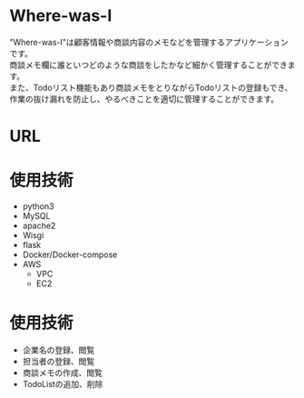 # Where-was-I
"Where-was-I"は顧客情報や商談内容のメモなどを管理するアプリケーションです。 <br >
 商談メモ欄に誰といつどのような商談をしたかなど細かく管理することができます。<br >
 また、Todoリスト機能もあり商談メモをとりながらTodoリストの登録もでき、作業の抜け漏れを防止し、やるべきことを適切に管理することができます。

# URL

# 使用技術
- python3
- MySQL
- apache2
- Wisgi
- flask
- Docker/Docker-compose
- AWS 
  - VPC
  - EC2
  
# 使用技術
- 企業名の登録、閲覧
- 担当者の登録、閲覧
- 商談メモの作成、閲覧
- TodoListの追加、削除
